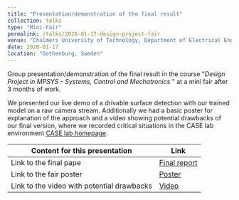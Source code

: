 ```yaml
---
title: "Presentation/demonstration of the final result"
collection: talks
type: "Mini-Fair"
permalink: /talks/2020-01-17-design-project-fair
venue: "Chalmers University of Technology, Department of Electrical Engineering"
date: 2020-01-17
location: "Gothenburg, Sweden"
---
```

Group presentation/demonstration of the final result in the course "<i>Design Project in MPSYS - Systems, Control and Mechatronics </i>" at a mini fair after 3 months of work.  

We presented our live demo of a drivable surface detection with our trained model on a raw camera stream. Additionally we had a basic poster for explanation of the approach and a video showing potential drawbacks of our final version, where we recorded critical situations in the CASE lab environment [CASE lab homepage](https://www.caselabbet.se/).


| Content for this presentation | Link |
|---|---|
| Link to the final pape | [Final report](https://github.com/luckyluks/DP-SurfaceDetection/blob/master/submissions/Final_Report.pdf) |
| Link to the fair poster | [Poster](https://github.com/luckyluks/DP-SurfaceDetection/blob/master/submissions/Poster.pdf) |
| Link to the video with potential drawbacks | [Video](https://github.com/luckyluks/DP-SurfaceDetection/blob/master/recordings/test_video_with_potential_problems.mp4) |
